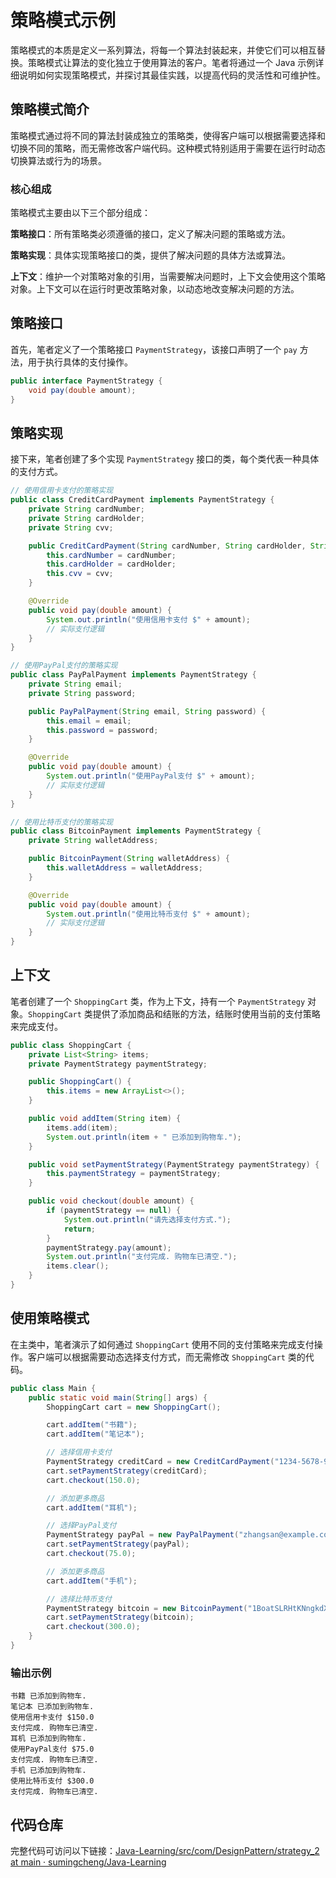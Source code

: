 # 策略模式示例

策略模式的本质是定义一系列算法，将每一个算法封装起来，并使它们可以相互替换。策略模式让算法的变化独立于使用算法的客户。笔者将通过一个 Java 示例详细说明如何实现策略模式，并探讨其最佳实践，以提高代码的灵活性和可维护性。

## 策略模式简介

策略模式通过将不同的算法封装成独立的策略类，使得客户端可以根据需要选择和切换不同的策略，而无需修改客户端代码。这种模式特别适用于需要在运行时动态切换算法或行为的场景。

### 核心组成

策略模式主要由以下三个部分组成：

**策略接口**：所有策略类必须遵循的接口，定义了解决问题的策略或方法。

**策略实现**：具体实现策略接口的类，提供了解决问题的具体方法或算法。

**上下文**：维护一个对策略对象的引用，当需要解决问题时，上下文会使用这个策略对象。上下文可以在运行时更改策略对象，以动态地改变解决问题的方法。

## 策略接口

首先，笔者定义了一个策略接口 `PaymentStrategy`，该接口声明了一个 `pay` 方法，用于执行具体的支付操作。

```java
public interface PaymentStrategy {
    void pay(double amount);
}
```

## 策略实现

接下来，笔者创建了多个实现 `PaymentStrategy` 接口的类，每个类代表一种具体的支付方式。

```java
// 使用信用卡支付的策略实现
public class CreditCardPayment implements PaymentStrategy {
    private String cardNumber;
    private String cardHolder;
    private String cvv;

    public CreditCardPayment(String cardNumber, String cardHolder, String cvv) {
        this.cardNumber = cardNumber;
        this.cardHolder = cardHolder;
        this.cvv = cvv;
    }

    @Override
    public void pay(double amount) {
        System.out.println("使用信用卡支付 $" + amount);
        // 实际支付逻辑
    }
}
```

```java
// 使用PayPal支付的策略实现
public class PayPalPayment implements PaymentStrategy {
    private String email;
    private String password;

    public PayPalPayment(String email, String password) {
        this.email = email;
        this.password = password;
    }

    @Override
    public void pay(double amount) {
        System.out.println("使用PayPal支付 $" + amount);
        // 实际支付逻辑
    }
}
```

```java
// 使用比特币支付的策略实现
public class BitcoinPayment implements PaymentStrategy {
    private String walletAddress;

    public BitcoinPayment(String walletAddress) {
        this.walletAddress = walletAddress;
    }

    @Override
    public void pay(double amount) {
        System.out.println("使用比特币支付 $" + amount);
        // 实际支付逻辑
    }
}
```

## 上下文

笔者创建了一个 `ShoppingCart` 类，作为上下文，持有一个 `PaymentStrategy` 对象。`ShoppingCart` 类提供了添加商品和结账的方法，结账时使用当前的支付策略来完成支付。

```java
public class ShoppingCart {
    private List<String> items;
    private PaymentStrategy paymentStrategy;

    public ShoppingCart() {
        this.items = new ArrayList<>();
    }

    public void addItem(String item) {
        items.add(item);
        System.out.println(item + " 已添加到购物车.");
    }

    public void setPaymentStrategy(PaymentStrategy paymentStrategy) {
        this.paymentStrategy = paymentStrategy;
    }

    public void checkout(double amount) {
        if (paymentStrategy == null) {
            System.out.println("请先选择支付方式.");
            return;
        }
        paymentStrategy.pay(amount);
        System.out.println("支付完成. 购物车已清空.");
        items.clear();
    }
}
```

## 使用策略模式

在主类中，笔者演示了如何通过 `ShoppingCart` 使用不同的支付策略来完成支付操作。客户端可以根据需要动态选择支付方式，而无需修改 `ShoppingCart` 类的代码。

```java
public class Main {
    public static void main(String[] args) {
        ShoppingCart cart = new ShoppingCart();

        cart.addItem("书籍");
        cart.addItem("笔记本");

        // 选择信用卡支付
        PaymentStrategy creditCard = new CreditCardPayment("1234-5678-9012-3456", "张三", "123");
        cart.setPaymentStrategy(creditCard);
        cart.checkout(150.0);

        // 添加更多商品
        cart.addItem("耳机");

        // 选择PayPal支付
        PaymentStrategy payPal = new PayPalPayment("zhangsan@example.com", "securepassword");
        cart.setPaymentStrategy(payPal);
        cart.checkout(75.0);

        // 添加更多商品
        cart.addItem("手机");

        // 选择比特币支付
        PaymentStrategy bitcoin = new BitcoinPayment("1BoatSLRHtKNngkdXEeobR76b53LETtpyT");
        cart.setPaymentStrategy(bitcoin);
        cart.checkout(300.0);
    }
}
```

### 输出示例

```
书籍 已添加到购物车.
笔记本 已添加到购物车.
使用信用卡支付 $150.0
支付完成. 购物车已清空.
耳机 已添加到购物车.
使用PayPal支付 $75.0
支付完成. 购物车已清空.
手机 已添加到购物车.
使用比特币支付 $300.0
支付完成. 购物车已清空.
```

## 代码仓库

完整代码可访问以下链接：[Java-Learning/src/com/DesignPattern/strategy_2 at main · sumingcheng/Java-Learning](https://github.com/sumingcheng/Java-Learning/tree/main/src/com/DesignPattern/strategy_2)
